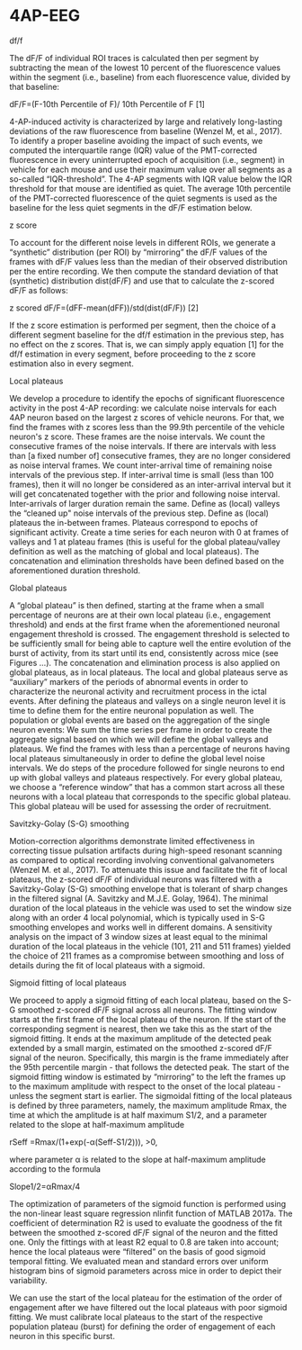 # 4AP-EEG 
df/f

The dF/F of individual ROI traces is calculated then per segment by subtracting the mean of the lowest 10 percent of the fluorescence values within the segment (i.e., baseline) from each fluorescence value, divided by that baseline:

dF/F=(F-10th Percentile of F)/ 10th Percentile of F                [1]

4-AP-induced activity is characterized by large and relatively long-lasting deviations of the raw fluorescence from baseline (Wenzel M, et al., 2017). To identify a proper baseline avoiding the impact of such events, we computed the interquartile range (IQR) value of the PMT-corrected fluorescence in every uninterrupted epoch of acquisition (i.e., segment) in vehicle for each mouse and use their maximum value over all segments as a so-called “IQR-threshold”. The 4-AP segments with IQR value below the IQR threshold for that mouse are identified as quiet. The average 10th percentile of the PMT-corrected fluorescence of the quiet segments is used as the baseline for the less quiet segments in the dF/F estimation below. 

z score

To account for the different noise levels in different ROIs, we generate a “synthetic” distribution (per ROI) by “mirroring” the dF/F values of the frames with dF/F values less than the median of their observed distribution per the entire recording. We then compute the standard deviation of that (synthetic) distribution dist(dF/F) and use that to calculate the z-scored dF/F as follows:

z scored dF/F=(dFF-mean(dFF))/std(dist(dF/F)) 						          [2]

If the z score estimation is performed per segment, then the choice  of a different segment baseline for the df/f estimation in the previous step, has no effect on the z scores. That is, we can simply apply equation [1] for the df/f estimation in every segment, before proceeding to the z score estimation also in every segment.

Local plateaus

We develop a procedure to identify the epochs of significant fluorescence activity in the post 4-AP recording: we calculate noise intervals for each 4AP neuron based on the largest z scores of vehicle neurons. For that, we find the frames with z scores less than the 99.9th percentile of the vehicle neuron's z score. These frames are the noise intervals. We count the consecutive frames of the noise intervals. If there are intervals with less than [a fixed number of] consecutive frames, they are no longer considered as noise interval frames. We count inter-arrival time of remaining noise intervals of the previous step. If inter-arrival time is small (less than 100 frames), then it will no longer be considered as an inter-arrival interval but it will get concatenated together with the prior and following noise interval. Inter-arrivals of larger duration remain the same. Define as (local) valleys the “cleaned up" noise intervals of the previous step. Define as (local) plateaus the in-between frames. Plateaus correspond to epochs of significant activity. Create a time series for each neuron with 0 at frames of valleys and 1 at plateau frames (this is useful for the global plateau/valley definition as well as the matching of global and local plateaus). The concatenation and elimination thresholds have been defined based on the aforementioned duration threshold. 

Global plateaus

A “global plateau” is then defined, starting at the frame when a small percentage of neurons are at their own local plateau (i.e., engagement threshold) and ends at the first frame when the aforementioned neuronal engagement threshold is crossed.  The engagement threshold is selected to be sufficiently small for being able to capture well the entire evolution of the burst of activity, from its start until its end, consistently across mice (see Figures ...). The concatenation and elimination process is also applied on global plateaus, as in local plateaus. The local and global plateaus serve as “auxiliary” markers of the periods of abnormal events in order to characterize the neuronal activity and recruitment process in the ictal events.
After defining the plateaus and valleys on a single neuron level it is time to define them for the entire neuronal population as well. The population or global events are based on the aggregation of the single neuron events: We sum the time series per frame in order to create the aggregate signal based on which we will define the global valleys and plateaus. We find the frames with less than a percentage of neurons having local plateaus simultaneously in order to define the global level noise intervals. We do steps of the procedure followed for single neurons to end up with global valleys and plateaus respectively.
For every global plateau, we choose a “reference window” that has a common start across all these neurons with a local plateau that corresponds to the specific global plateau. This global plateau will be used for assessing the order of recruitment.

Savitzky-Golay (S-G) smoothing

Motion-correction algorithms demonstrate limited effectiveness in correcting tissue pulsation artifacts during high-speed resonant scanning as compared to optical recording involving conventional galvanometers (Wenzel M. et al., 2017). To attenuate this issue and facilitate the fit of local plateaus, the z-scored dF/F of individual neurons was filtered with a Savitzky-Golay (S-G) smoothing envelope that is tolerant of sharp changes in the filtered signal (A. Savitzky and M.J.E. Golay, 1964). The minimal duration of the local plateaus in the vehicle was used to set the window size along with an order 4 local polynomial, which is typically used in S-G smoothing envelopes and works well in different domains. A sensitivity analysis on the impact of 3 window sizes at least equal to the minimal duration of the local plateaus in the vehicle  (101, 211 and 511 frames) yielded the choice of 211 frames as a compromise between smoothing and loss of details during the fit of local plateaus with a sigmoid.

Sigmoid fitting of local plateaus

We proceed to apply a sigmoid fitting of each local plateau, based on the S-G smoothed z-scored dF/F signal across all neurons. The fitting window starts at the first frame of the local plateau of the neuron. If the start of the corresponding segment is nearest, then we take this as the start of the sigmoid fitting. It ends at the maximum amplitude of the detected peak   extended by a small margin, estimated on the smoothed z-scored dF/F signal of the neuron. Specifically, this margin is the frame immediately after the 95th percentile margin -  that follows the detected peak. The start of the sigmoid fitting window is estimated by “mirroring” to the left the frames up to the maximum amplitude with respect to the onset of the local plateau - unless the segment start is earlier. 
The sigmoidal fitting of the local plateaus is defined by three parameters, namely, the maximum amplitude Rmax, the time at which the amplitude is at half maximum S1/2, and a parameter related to the slope at half-maximum amplitude 

rSeff =Rmax/(1+exp(-α(Seff-S1/2))), >0, 

where parameter α is related to the slope at half-maximum amplitude according to the formula 

Slope1/2=αRmax/4

The optimization of parameters of the sigmoid function is performed using the non-linear least square regression nlinfit function of MATLAB 2017a.  The coefficient of determination R2 is used to evaluate the goodness of the fit between the smoothed z-scored dF/F signal of the neuron and the fitted one. Only the fittings with at least R2 equal to 0.8 are taken into account; hence the local plateaus were “filtered” on the basis of good sigmoid temporal fitting. We evaluated mean and standard errors over uniform histogram bins of sigmoid parameters across mice in order to depict their variability. 

We can use the start of the local plateau for the estimation of the order of engagement after we have filtered out the local plateaus with poor sigmoid fitting. We must calibrate local plateaus to the start of the respective population plateau (burst) for defining the order of engagement of each neuron in this specific burst. 
